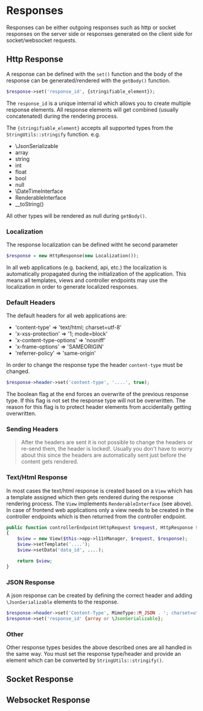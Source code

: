 # Responses

Responses can be either outgoing responses such as http or socket responses on the server side or responses generated on the client side for socket/websocket requests.

## Http Response

A response can be defined with the `set()` function and the body of the response can be generated/rendered with the `getBody()` function.

```php
$response->set('response_id', {stringifiable_element});
```

The `response_id` is a unique internal id which allows you to create multiple response elements. All response elements will get combined (usually concatenated) during the rendering process.

The `{stringifiable_element}` accepts all supported types from the `StringUtils::stringify` function. e.g.

* \JsonSerializable
* array
* string
* int
* float
* bool
* null
* \DateTimeInterface
* RenderableInterface
* \__toString()

All other types will be rendered as null during `getBody()`.

### Localization

The response localization can be defined witht he second parameter

```php
$response = new HttpResponse(new Localization());
```

In all web applications (e.g. backend, api, etc.) the localization is automatically propagated during the initialization of the application. This means all templates, views and controller endpoints may use the localization in order to generate localized responses.

### Default Headers

The default headers for all web applications are:

* 'content-type' => 'text/html; charset=utf-8'
* 'x-xss-protection' => '1; mode=block'
* 'x-content-type-options' => 'nosniff'
* 'x-frame-options' => 'SAMEORIGIN'
* 'referrer-policy' => 'same-origin'

In order to change the response type the header `content-type` must be changed.

```php
$response->header->set('content-type', '....', true);
```

The boolean flag at the end forces an overwrite of the previous response type. If this flag is not set the response type will not be overwritten. The reason for this flag is to protect header elements from accidentally getting overwritten.

### Sending Headers

> After the headers are sent it is not possible to change the headers or re-send them, the header is locked!. Usually you don't have to worry about this since the headers are automatically sent just before the content gets rendered.

### Text/Html Response

In most cases the text/html response is created based on a `View` which has a template assigned which then gets rendered during the response rendering process. The `View` implements `RenderableInterface` (see above). In case of frontend web applications only a view needs to be created in the controller endpoints which is then returned from the controller endpoint.

```php
public function controllerEndpoint(HttpRequest $request, HttpResponse $response, array $data = []) : RenderableInterface
{
	$view = new View($this->app->l11nManager, $request, $response);
	$view->setTemplate('....');
	$view->setData('data_id', ....);

	return $view;
}
```

### JSON Response

A json response can be created by defining the correct header and adding `\JsonSerializable` elements to the response.

```php
$response->header->set('Content-Type', MimeType::M_JSON . '; charset=utf-8', true);
$response->set('response_id' {array or \JsonSerializable};
```

### Other

Other response types besides the above described ones are all handled in the same way. You must set the response type/header and provide an element which can be converted by `StringUtils::stringify()`.

## Socket Response

## Websocket Response
